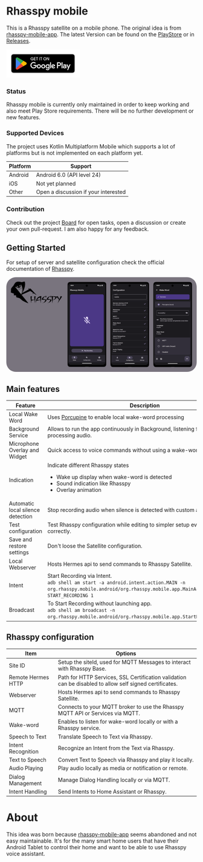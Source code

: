 # Rhasspy mobile

This is a Rhasspy satellite on a mobile phone. The original idea is
from [rhasspy-mobile-app](https://github.com/razzo04/rhasspy-mobile-app). The latest Version can be
found on the [PlayStore](https://play.google.com/store/apps/details?id=org.rhasspy.mobile.android)
or in [Releases](https://github.com/Nailik/rhasspy_mobile/releases).

[<img src="documentation/images/google-play-badge.png" height="75">](https://play.google.com/store/apps/details?id=org.rhasspy.mobile.android)

### Status

Rhasspy mobile is currently only maintained in order to keep working and also meet Play Store requirements.
There will be no further development or new features.

### Supported Devices

The project uses Kotlin Multiplatform Mobile which supports a lot of platforms but is not
implemented on each platform yet.

| Platform | Support                              |
|----------|--------------------------------------|
| Android  | Android 6.0 (API level 24)           |
| iOS      | Not yet planned                      |
| Other    | Open a discussion if your interested |

### Contribution

Check out the project [Board](https://github.com/users/Nailik/projects/1) for open tasks, open a
discussion or create your own pull-request.
I am also happy for any feedback.

## Getting Started

For setup of server and satellite configuration check the official documentation
of [Rhasspy](https://rhasspy.readthedocs.io/en/latest/tutorials/#server-with-satellites).

<img src="documentation/images/header.png" height="250" style="border-radius:25px">

## Main features

| Feature                           | Description                                                                                                                                                                 |
|-----------------------------------|-----------------------------------------------------------------------------------------------------------------------------------------------------------------------------|
| Local Wake Word                   | Uses [Porcupine](https://picovoice.ai/platform/porcupine/) to enable local wake-word processing                                                                             |
| Background Service                | Allows to run the app continuously in Background, listening for wake word and processing audio.                                                                             |
| Microphone Overlay and Widget     | Quick access to voice commands without using a wake-word.                                                                                                                   |
| Indication                        | Indicate different Rhasspy states<br/><ul><li>Wake up display when wake-word is detected</li><li>Sound indication like Rhasspy</li><li>Overlay animation</li></ul>          |
| Automatic local silence detection | Stop recording audio when silence is detected with custom audio level.                                                                                                      |
| Test configuration                | Test Rhasspy configuration while editing to simpler setup everything correctly.                                                                                             |
| Save and restore settings         | Don't loose the Satellite configuration.                                                                                                                                    |
| Local Webserver                   | Hosts Hermes api to send commands to Rhasspy Satellite.                                                                                                                     |
| Intent                            | Start Recording via Intent.<br/>`adb shell am start -a android.intent.action.MAIN -n org.rhasspy.mobile.android/org.rhasspy.mobile.app.MainActivity --ez START_RECORDING 1` |
| Broadcast                         | To Start Recording without launching app.<br/>`adb shell am broadcast -n org.rhasspy.mobile.android/org.rhasspy.mobile.app.StartRecordingReceiver`                          |

## Rhasspy configuration

| Item               | Options                                                                                                 |
|--------------------|---------------------------------------------------------------------------------------------------------|
| Site ID            | Setup the siteId, used for MQTT Messages to interact with Rhasspy Base.                                 |
| Remote Hermes HTTP | Path for HTTP Services, SSL Certification validation can be disabled to allow self signed certificates. |
| Webserver          | Hosts Hermes api to send commands to Rhasspy Satellite.                                                 |
| MQTT               | Connects to your MQTT broker to use the Rhasspy MQTT API or Services via MQTT.                          |
| Wake-word          | Enables to listen for wake-word locally or with a Rhasspy service.                                      |
| Speech to Text     | Translate Speech to Text via Rhasspy.                                                                   |
| Intent Recognition | Recognize an Intent from the Text via Rhasspy.                                                          |
| Text to Speech     | Convert Text to Speech via Rhasspy and play it locally.                                                 |
| Audio Playing      | Play audio locally as media or notification or remote.                                                  |
| Dialog Management  | Manage Dialog Handling locally or via MQTT.                                                             |
| Intent Handling    | Send Intents to Home Assistant or Rhasspy.                                                              |

# About

This idea was born because [rhasspy-mobile-app](https://github.com/razzo04/rhasspy-mobile-app) seems
abandoned and not easy maintainable. It's for the many smart home users that have their Android
Tablet
to control their home and want to be able to use Rhasspy voice assistant.

